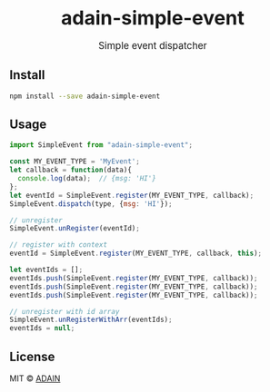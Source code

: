 <big><h1 align="center">adain-simple-event</h1></big>

<p align="center"><big>
Simple event dispatcher
</big></p>


## Install

```sh
npm install --save adain-simple-event
```

## Usage

```js
import SimpleEvent from "adain-simple-event";

const MY_EVENT_TYPE = 'MyEvent';
let callback = function(data){
  console.log(data);  // {msg: 'HI'}
};
let eventId = SimpleEvent.register(MY_EVENT_TYPE, callback);
SimpleEvent.dispatch(type, {msg: 'HI'});

// unregister
SimpleEvent.unRegister(eventId);

// register with context
eventId = SimpleEvent.register(MY_EVENT_TYPE, callback, this);

let eventIds = [];
eventIds.push(SimpleEvent.register(MY_EVENT_TYPE, callback));
eventIds.push(SimpleEvent.register(MY_EVENT_TYPE, callback));
eventIds.push(SimpleEvent.register(MY_EVENT_TYPE, callback));

// unregister with id array
SimpleEvent.unRegisterWithArr(eventIds);
eventIds = null;

```

## License

MIT © [ADAIN](http://github.com/ADAIN)
